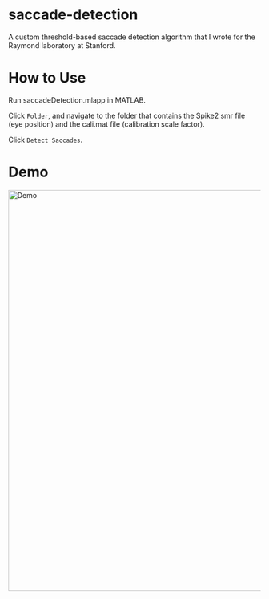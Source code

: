 # saccade-detection

A custom threshold-based saccade detection algorithm that I wrote for the Raymond laboratory at Stanford.

# How to Use

Run saccadeDetection.mlapp in MATLAB.

Click `Folder`, and navigate to the folder that contains the Spike2 smr file (eye position) and the cali.mat file (calibration scale factor).

Click `Detect Saccades`.

# Demo

<img src='https://i.imgur.com/DtXKTvo.png' width='800' alt='Demo' />
